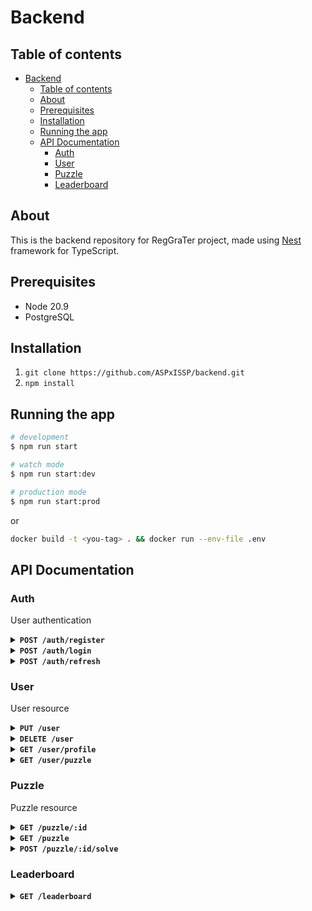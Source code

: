 # Backend

## Table of contents  
- [Backend](#backend)
  - [Table of contents](#table-of-contents)
  - [About](#about)
  - [Prerequisites](#prerequisites)
  - [Installation](#installation)
  - [Running the app](#running-the-app)
  - [API Documentation](#api-documentation)
    - [Auth](#auth)
    - [User](#user)
    - [Puzzle](#puzzle)
    - [Leaderboard](#leaderboard)

## About
This is the backend repository for RegGraTer project, made using [Nest](https://github.com/nestjs/nest) framework for TypeScript.

## Prerequisites
* Node 20.9
* PostgreSQL

## Installation

1. `git clone https://github.com/ASPxISSP/backend.git`
2. `npm install`

## Running the app

```bash
# development
$ npm run start

# watch mode
$ npm run start:dev

# production mode
$ npm run start:prod
```
or 
```bash
docker build -t <you-tag> . && docker run --env-file .env
```

## API Documentation

### Auth

User authentication

<details>
<summary><strong><code>POST /auth/register</code></strong></summary>

<br/>

Register new user

**Body**
```json
{
    "email": "email@example.com",
    "password": "passwd!1",
    "name": "Magical User",
    "imageUri": "bucket/avatars/avatar.png"
}
```

**Response**

* **201** - user created
```json
{
    "message": "User created successfully"
}
```
* **400** - validation error
```json
{
    "message": <error message> | [<error messages>],
    "error": <error>,
    "statusCode": 400
}
```

</details>

<details>
<summary><strong><code>POST /auth/login</code></strong></summary>

<br/>

Login user

**Body**
```json
{
    "email": "email@example.com",
    "password": "passwd!1",
}
```

**Response**

* **200**
```json
{
    "accessToken": <token>,
    "refreshToken": <token>
}
```

* **401** - Unauthorized
```json
{
    "message": "Unauthorized",
    "statusCode": 401
}
```

</details>

<details>
<summary><strong><code>POST /auth/refresh</code></strong></summary>

<br/>

Refresh access token

**Body**
```json
{
    "refreshToken": <refresh token>
}
```

**Response**

* **200**
```json
{
    "accessToken": <access token>,
    "refreshToken": <refresh token>
}
```

* **400** - validation error
```json
{
    "error": "Bad Request",
    "statusCode": 400
}
```

* **401** - Unauthorized
```json
{
    "error": "Unauthorized",
    "statusCode": 401
}
```

</details>

### User

User resource

<details>
<summary><strong><code>PUT /user</code></strong></summary>

<br/>

Update user profile

**Headers**
```
Authorization: Bearer <access token>
```

**Response**

* **200**
```json
{
    "id": "22da87a9-55cd-49fd-9ed1-adb3602b0b01",
    "email": "test1@test.com",
    "password": "$2b$10$bEnzCbU0y0g7fE0BHxVVm.3aa03.oC5hgJMGlzpiOOGVWqTt49x46",
    "name": "user2",
    "score": 0,
    "imageId": 0,
    "createdAt": "2023-11-09T11:34:27.742Z",
    "updatedAt": "2023-12-14T11:11:05.490Z"
}
```

* **400** - Bad Request
```json
{
    "message": [
        <error message>
    ],
    "error": "Bad Request",
    "statusCode": 400
}
```

* **401** - Unauthorized
```json
{
    "error": "Unauthorized",
    "statusCode": 401
}
```

</details>

<details>
<summary><strong><code>DELETE /user</code></strong></summary>

<br/>

Delete user

**Headers**
```
Authorization: Bearer <access token>
```

**Response**

* **204**


* **400** - Bad Request
```json
{
    "message": [
        <error message>
    ],
    "error": "Bad Request",
    "statusCode": 400
}
```

* **401** - Unauthorized
```json
{
    "error": "Unauthorized",
    "statusCode": 401
}
```

</details>

<details>
<summary><strong><code>GET /user/profile</code></strong></summary>

<br/>

Get user profile

**Headers**
```
Authorization: Bearer <access token>
```

**Response**

* **200**
```json
{
    "id": "22da87a9-55cd-49fd-9ed1-adb3602b0b01",
    "email": "test2@test.com",
    "name": "user2",
    "imageId": 0,
    "score": 0
}
```

* **400** - Bad Request
```json
{
    "message": [
        <error message>
    ],
    "error": "Bad Request",
    "statusCode": 400
}
```

* **401** - Unauthorized
```json
{
    "error": "Unauthorized",
    "statusCode": 401
}
```

</details>

<details>
<summary><strong><code>GET /user/puzzle</code></strong></summary>

<br/>

Get user puzzles

**Headers**
```
Authorization: Bearer <access token>
```

**Query params**
* `city` - string, (default empty). If present, will return all puzzles from given city with additional PuzzleSolve props

**Response**

* **200** - /user/puzzles
```json
[
    {
        "id": 1,
        "solution": "prisma",
        "difficulty": "MEDIUM",
        "latitude": 51,
        "longitude": 67,
        "address": "ul. Nożownicza 13, Wrocław",
        "city": "Wrocław",
        "imageUri": "prisma-erd.svg",
        "puzzleOrder": 1
    }
]
```

* **200** - /user/puzzles?city=Wrocław
```json
[
    {
        "id": 1,
        "solution": "prisma",
        "difficulty": "MEDIUM",
        "latitude": 51,
        "longitude": 67,
        "address": "ul. Nożownicza 13, Wrocław",
        "city": "Wrocław",
        "imageUri": "prisma-erd.svg",
        "puzzleOrder": 1,
        "isUnlocked": true
    },
    {
        "id": 2,
        "solution": "adios",
        "difficulty": "HARD",
        "latitude": 50,
        "longitude": 61,
        "address": "ul. Kuźnicza 10, Wrocław",
        "city": "Wrocław",
        "imageUri": "adios.png",
        "puzzleOrder": 2,
        "isUnlocked": true
    },
    {
        "id": 3,
        "solution": "rynek",
        "difficulty": "HARD",
        "latitude": 51.11,
        "longitude": 67.01,
        "address": "Rynek 7, Wrocław",
        "city": "Wrocław",
        "imageUri": "rynek.svg",
        "puzzleOrder": 3,
        "isUnlocked": false
    }
]
```

* **400** - Bad Request
```json
{
    "message": [
        <error message>
    ],
    "error": "Bad Request",
    "statusCode": 400
}
```

* **401** - Unauthorized
```json
{
    "error": "Unauthorized",
    "statusCode": 401
}
```

</details>

### Puzzle

Puzzle resource

<details>
<summary><strong><code>GET /puzzle/:id</code></strong></summary>

<br/>

Get puzzle

**Params**

* `id` - int

**Response**

* **200**
```json
{
    "id": 1,
    "solution": "solution",
    "difficulty": "MEDIUM",
    "latitude": 51.110252,
    "longitude": 17.030915,
    "address": "Rynek",
    "city": "Wrocław",
    "imageUri": "s3://bucket/image"
}
```

* **400** - Bad Request
```json
{
    "message": [
        <error message>
    ],
    "error": "Bad Request",
    "statusCode": 400
}
```

</details>

<details>
<summary><strong><code>GET /puzzle</code></strong></summary>

<br/>

Get list of puzzles

**Query params**

* `size` - int, 1-100 (default 10)
* `page` - int, min 1 (default 1)
* `city` - string (default empty)

**Response**

* **200**
```json
{
    "data": [
        {
            "id": 1,
            "solution": "solution",
            "difficulty": "MEDIUM",
            "latitude": 51.110252,
            "longitude": 17.030915,
            "address": "Rynek 13, 50-003 Wrocław",
            "city": "Wrocław",
            "imageUri": "image.svg"
        },
        ...
    ],
    "meta": {
        "page": 1,
        "size": 10,
        "total": 1
    }
}
```

* **400** - Bad Request
```json
{
    "message": [
        <error message>
    ],
    "error": "Bad Request",
    "statusCode": 400
}
```

</details>

<details>
<summary><strong><code>POST /puzzle/:id/solve</code></strong></summary>

<br/>

Solve a puzzle

**Headers**
```
Content-Type: application/json
Authorization: Bearer <access token>
```

**Params**

* `id` - int

**Body**
```json
{
    "solution": "solution",
    "latitude": 51.110316,
    "longitude": 17.030929
}
```

**Response**

* **204**
```json
{
    "score": 20
}
```

* **400** - Bad Request
```json
{
    "message": [
        <error message>
    ],
    "error": "Bad Request",
    "statusCode": 400
}
```

* **401** - Unauthorized
```json
{
    "message": "Unauthorized",
    "statusCode": 401
}
```

* **422** - Unprocessable Entity 
```json
{
    "message": "Invalid solution or location",
    "error": "Unprocessable Entity",
    "statusCode": 422
}
```

</details>

### Leaderboard

<details>
<summary><strong><code>GET /leaderboard</code></strong></summary>

<br/>

Get leaderboard list

**Query params**

* `size` - int, 1-100 (default 10)
* `city` - string, (default empty)

**Response**

* **200**
```json
[
    {
        "id": "d01fc20c-a754-40e6-9af9-85b24366a445",
        "name": "user2",
        "score": 20,
        "imageId": 0
    },
    {
        "id": "08ce3039-1e71-4de2-8b56-1abe5e65ba41",
        "name": "user2",
        "score": 0,
        "imageId": 0
    }
]
```

</details>
